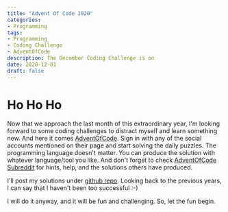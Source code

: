 ```yaml
---
title: "Advent Of Code 2020"
categories:
- Programming
tags:
- Programming
- Coding Challenge
- AdventOfCode
description: The December Coding Challenge is on
date: 2020-12-01
draft: false
---
```

[1]: https://adventofcode.com/ "AdventOfCode"
[2]: https://www.reddit.com/r/adventofcode/ "AdventOfCode Subreddit"
[3]: https://github.com/ingorichter/AdventOfCode/tree/master/2020 "github repo"

# Ho Ho Ho

Now that we approach the last month of this extraordinary year, I'm looking forward to some coding challenges to distract myself and learn something new. And here it comes [AdventOfCode][1]. Sign in with any of the social accounts mentioned on their page and start solving the daily puzzles. The programming language doesn't matter. You can produce the solution with whatever language/tool you like.
And don't forget to check [AdventOfCode Subreddit][2] for hints, help, and the solutions others have produced.

I'll post my solutions under [github repo][3]. Looking back to the previous years, I can say that I haven't been too successful :-)

I will do it anyway, and it will be fun and challenging. So, let the fun begin.
